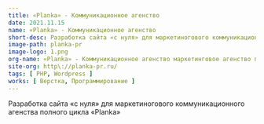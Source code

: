 ```yaml
---
title: «Planka» - Коммуникационное агенство
date: 2021.11.15
name: «Planka» - Коммуникационное агенство
short-desc: Разработка сайта «с нуля» для маркетиногового коммуникационного агенства полного цикла «Planka».
image-path: planka-pr
image-logo: 1.png
org-name: «Planka» - Коммуникационное агенство маркетинговое агенство полного цикла
site-org: http\://planka-pr.ru/
tags: [ PHP, Wordpress ]
works: [ Верстка, Программирование ]
---
```

<p>Разработка сайта «с нуля» для маркетиногового коммуникационного агенства полного цикла «Planka»</p>


